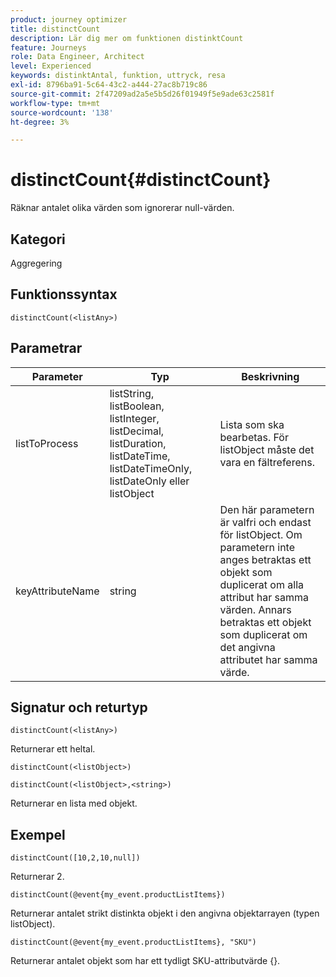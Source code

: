 ```yaml
---
product: journey optimizer
title: distinctCount
description: Lär dig mer om funktionen distinktCount
feature: Journeys
role: Data Engineer, Architect
level: Experienced
keywords: distinktAntal, funktion, uttryck, resa
exl-id: 8796ba91-5c64-43c2-a444-27ac8b719c86
source-git-commit: 2f47209ad2a5e5b5d26f01949f5e9ade63c2581f
workflow-type: tm+mt
source-wordcount: '138'
ht-degree: 3%

---
```


# distinctCount{#distinctCount}

Räknar antalet olika värden som ignorerar null-värden.

## Kategori

Aggregering

## Funktionssyntax

`distinctCount(<listAny>)`

## Parametrar

| Parameter | Typ | Beskrivning |
|-----------|------------------|------------------|
| listToProcess | listString, listBoolean, listInteger, listDecimal, listDuration, listDateTime, listDateTimeOnly, listDateOnly eller listObject | Lista som ska bearbetas. För listObject måste det vara en fältreferens. |
| keyAttributeName | string | Den här parametern är valfri och endast för listObject. Om parametern inte anges betraktas ett objekt som duplicerat om alla attribut har samma värden. Annars betraktas ett objekt som duplicerat om det angivna attributet har samma värde. |

## Signatur och returtyp

`distinctCount(<listAny>)`

Returnerar ett heltal.

`distinctCount(<listObject>)`

`distinctCount(<listObject>,<string>)`

Returnerar en lista med objekt.


## Exempel

`distinctCount([10,2,10,null])`

Returnerar 2.

`distinctCount(@event{my_event.productListItems})`

Returnerar antalet strikt distinkta objekt i den angivna objektarrayen (typen listObject).

`distinctCount(@event{my_event.productListItems}, "SKU")`

Returnerar antalet objekt som har ett tydligt SKU-attributvärde {}.
